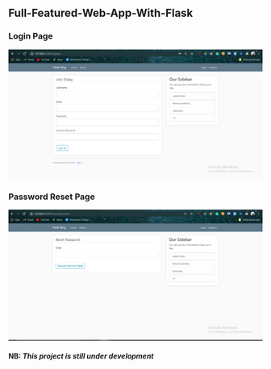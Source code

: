 ## Full-Featured-Web-App-With-Flask

### Login Page
![](pictures\login_page.png)


### Password Reset Page
![](pictures\reset.png)



#### NB: *This project is still under development*